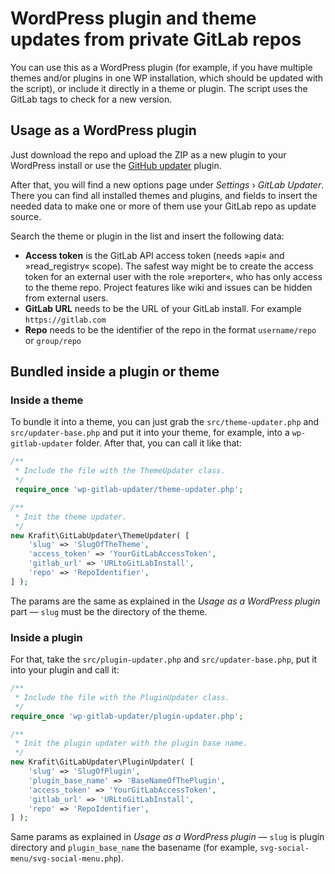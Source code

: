 # WordPress plugin and theme updates from private GitLab repos

You can use this as a WordPress plugin (for example, if you have
multiple themes and/or plugins in one WP installation, which
should be updated with the script), or include it directly in a theme or plugin.
The script uses the GitLab tags to check for a new version.

## Usage as a WordPress plugin

Just download the repo and upload the ZIP as a new plugin to
your WordPress install or use the [GitHub updater](https://github.com/afragen/github-updater) plugin.

After that, you will find a new options page under *Settings* › *GitLab Updater*. There
you can find all installed themes and plugins, and fields to insert the needed data
to make one or more of them use your GitLab repo as update source.

Search the theme or plugin in the list and insert the following data:

* **Access token** is the GitLab API access token
(needs »api« and »read_registry« scope). The safest way
might be to create the access token for an external user with
the role »reporter«, who has only access to the theme repo.
Project features like wiki and issues can be hidden from external users.
* **GitLab URL** needs to be the URL of your GitLab install. For example `https://gitlab.com`
* **Repo** needs to be the identifier of the repo in the format `username/repo` or `group/repo`

## Bundled inside a plugin or theme

### Inside a theme

To bundle it into a theme, you can just grab the `src/theme-updater.php`
and `src/updater-base.php` and put it into your theme, for example,
into a `wp-gitlab-updater` folder. After that, you can call it like that:

```php
/**
 * Include the file with the ThemeUpdater class.
 */
 require_once 'wp-gitlab-updater/theme-updater.php';

/**
 * Init the theme updater.
 */
new Krafit\GitLabUpdater\ThemeUpdater( [
    'slug' => 'SlugOfTheTheme',
    'access_token' => 'YourGitLabAccessToken',
    'gitlab_url' => 'URLtoGitLabInstall',
    'repo' => 'RepoIdentifier',
] );
```

The params are the same as explained in the _Usage as a WordPress plugin_ part — `slug` must be the
directory of the theme.

### Inside a plugin

For that, take the `src/plugin-updater.php` and `src/updater-base.php`,
put it into your plugin and call it:

```php
/**
 * Include the file with the PluginUpdater class.
 */
require_once 'wp-gitlab-updater/plugin-updater.php';

/**
 * Init the plugin updater with the plugin base name.
 */
new Krafit\GitLabUpdater\PluginUpdater( [
    'slug' => 'SlugOfPlugin',
    'plugin_base_name' => 'BaseNameOfThePlugin',
    'access_token' => 'YourGitLabAccessToken',
    'gitlab_url' => 'URLtoGitLabInstall',
    'repo' => 'RepoIdentifier',
] );
```

Same params as explained in _Usage as a WordPress plugin_ — `slug` is plugin directory
and `plugin_base_name` the basename (for example, `svg-social-menu/svg-social-menu.php`).
